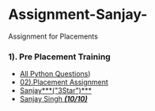 # Assignment-Sanjay-
Assignment for Placements 


### 1). Pre Placement Training
- [All Python Questions]((https://github.com/Dr-Sanjay/Assignment_Sanjay/tree/main/01)(-PPT)))
- [02).Placement Assignment](https://github.com/Dr-Sanjay/Assignment_Sanjay/tree/main/PPT)
- [Sanjay***("3Star")***]("Sanajy")
- [Sanjay Singh ***(10/10)***](https://github.com/Dr-Sanjay/Assignment_Sanjay/tree/main/07-Python_Solutions)
